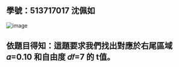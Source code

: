 ## 學號：513717017 沈佩如

![image](https://github.com/user-attachments/assets/61a4f4d0-15d1-41d8-961b-12a78965efe6)

## 依題目得知：這題要求我們找出對應於右尾區域 𝛼=0.10 和自由度 𝑑𝑓=7 的 t值。

